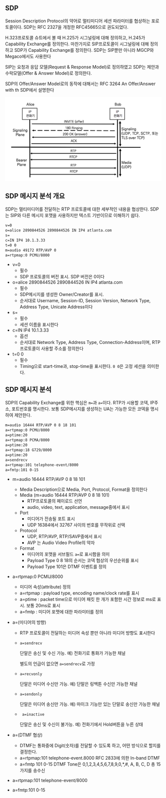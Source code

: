 ## SDP

Session Description Protocol의 약어로 멀티미디어 세션 파라미터를 협상하는 포로토콜이다. SDP는 RFC 2327을 개정한 RFC45665으로 권도되었다.

H.323프로토콜 슈트에서 볼 때 H.225가 시그널링에 대해 정의하고, H.245가 Capability Exchange를 정의한다. 마찬가지로 SIP프로토콜이 시그널링에 대해 정의하고  SDP가 Capability Exchange를 정의한다. SDP는 SIP뿐만 아니라 MGCP와 Megaco에서도 사용한다

SIP는 요청과 응답 모델(Request & Response Model)로 정의하였고 SDP는 제안과 수락모델(Offer & Answer Model)로 정의한다.

SDP의 Offer/Answer Model로의 동작에 대해서는 RFC 3264 An Offer/Answer with th SDP에서 설명한다

![제안과 수락 모델](./image/15_1.png)



## SDP 메시지 분석 개요

SDP는 멀티미디어를 전달하는 RTP 프로토콜에 대한 세부적인 내용을 협상한다. SDP는 SIP와 다른 메시지 포맷을 사용하지만 텍스트 기반이므로 이해하기 쉽다.

```sdp
v=0
o=alice 2890844526 2890844526 IN IP4 atlanta.com
s=
c=IN IP4 10.1.3.33
t=0 0
m=audio 49172 RTP/AVP 0
a=rtpmap:0 PCMU/8000   
```

- v=0
  - 필수
  - SDP 프로토콜의 버전 표시. SDP 버전은 0이다
- o=alice 2890844526 2890844526 IN IP4 atlanta.com
  - 필수
  - SDP메시지를 생성한 Owner/Creator를 표시.
  - 순서대로 Username, Session-ID, Session Version, Network Type, Address Type, Unicate Address이다
- s=
  - 필수
  - 세션 이름을 표시한다
- c=IN IP4 10.1.3.33
  - 옵션
  - 순서대로 Network Type, Address Type, Connection-Address이며, RTP프로토콜이 사용할 주소를 정의한다
- t=0 0
  - 필수
  - Timing으로 start-time과, stop-time을 표시한다. `0 0`은 고정 세션을 의미한다.

## SDP 메시지 분석

SDP의 Capability Exchange를 위한 핵심은 `m=`과 `a=`이다. RTP가 시용할 코덱, IP주소, 포트번호를 명시한다. 보통 SDP메시지를 생성하는 UA는 가능한 모든 코덱을 명시하여 제안한다.

```sdp
m=audio 16444 RTP/AVP 0 8 18 101
a=rtpmap:0 PCMU/8000
a=ptime:20
a=rtpmap:8 PCMA/8000
a=ptime:20
a=rtpmap:18 G729/8000
a=ptime:20
a=sendrecv
a=rtpmap:101 telephone-event/8000
a=fmtp:101 0-15 
```

- m=audio 16444 RTP/AVP 0 8 18 101

  - Media Description으로 Media, Port, Protocol, Format을 정의한다
  - Media (m=audio 16444 RTP/AVP 0 8 18 101)
    - RTP프로토콜의 페이로드 선언
    - audio, video, text, application, message중에서 표시
  - Port
    - 미디어가 전송될 포트 표시
    - UDP 16384에서 32767 사이의 번호를 무작위로 선택
  - Protocol
    - UDP, RTP/AVP, RTP/SAVP중에서 표시
    - AVP 는 Audio Video Profile의 약자
  - Format
    - 미디어의 포맷을 서브필드 `a=`로 표시함을 의미
    - Payload Type 0 8 18의 순서는 코덱 협상의 우선순위를 표시
    - Payload Type 101은 DTMF 이벤트를 정의

- a=rtpmap:0 PCMU/8000

  - 미디어 속성(attribute) 정의
  - a=rtpmap : payload type, encoding name/clock rate를 표시
  - a=ptime : packet time으로 미디어 패킷 한 개가 포함한 시간 정보로 ms로 표시. 보통 20ms로 표시
  - a=fmtp : 미디어 포맷에 대한 파라미터를 정의

- a=(미디어의 방향)

  - RTP 프로토콜이 전달하는 미디어 속성 뿐만 아니라 미디어 방향도 표시한다

  - `a=sendrecv`

    단말은 송신 및 수신 가능. 예) 전화기로 통화가 가능한 채널

    별도의 언급이 없으면 `a=sendrecv`로 가정

  - `a=recvonly`

    단말은 미디어 수신만 가능. 예) 단말은 링백톤 수신만 가능한 채널

  - `a=sendonly`

    단말은 미디어 송신만 가능. 예) 마이크 기능만 있는 단말로 송신만 가능한 채널

  - ` a=inactive`

    단말은 송신 및 수신이 불가능. 예) 전화기에서 Hold버튼을 누른 상태

- a=(DTMF 협상)

  - DTMF는 통화중에 Digit(숫자)를 전달할 수 있도록 하고, 어떤 방식으로 할지를 결정한다.
  - a=rtpmap:101 telephone-event.8000
    RFC 2833에 의한 In-band DTMF
  - a=fmtp 101 0-15
    DTMF Tone은 0,1,2,3,4,5,6,7,8,9,0,*,#, A, B, C, D 총 15가지를 송수신

- a=rtpmap:101 telephone-event/8000

- a=fmtp:101 0-15 